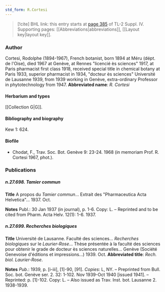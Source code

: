 ```yaml
---
std_form: R.Cortesi
---
```


> [!cite] BHL link: this entry starts at [page 385](https://www.biodiversitylibrary.org/page/33266062) of TL-2 Suppl. IV.
> Supporting pages: [[Abbreviations|abbreviations]], [[Layout key|layout key]].

### Author

Cortesi, Rodolphe (1894-1967), French botanist, born 1894 at Méru (dépt. de l'Oise), died 1967 at Genève, at Rennes "licencié ès sciences" 1917, at Paris pharmacist first class 1918, received special title in chemical botany at Paris 1933, superior pharmacist in 1934, "docteur ès sciences" Université de Lausanne 1939, from 1939 working in Genève, extra-ordinary Professor in phytotechnology from 1947. 
**Abbreviated name**: *R. Cortesi*

#### Herbarium and types

[[Collection G|G]].

#### Bibliography and biography

Kew 1: 624.

#### Biofile

- Chodat, F., Trav. Soc. Bot. Genève 9: 23-24. 1968 (in memoriam Prof. R. Cortesi 1967, phot.).

### Publications

##### n.27.698. Tamier commun

**Title**
A propos du *Tamier commun*... Extrait des "Pharmaceutica Acta Helvetica"... 1937. Oct.

**Notes**
Publ.: 30 Jan 1937 (in journal), p. 1-6. Copy: L. – Reprinted and to be cited from Pharm. Acta Helv. 12(1): 1-6. 1937.

##### n.27.699. Recherches biologiques

**Title**
Université de Lausanne. Faculté des sciences... *Recherches biologiques* sur le *Laurier-Rose*... Thèse présentée à la faculté des sciences pour obtenir le grade de docteur ès sciences naturelles... Genève (Société Genevoise d'éditions et impressions...) 1939. Oct.
**Abbreviated title**: *Rech. biol. Laurier-Rose*.

**Notes**
*Pub*.: 1939, p. \[i-iii\], \[1\]-90, \[91\]. *Copies*: L, NY. – Preprinted from Bull. Soc. bot. Genève ser. 2. 32: 1-102. Nov 1939-Oct 1940 \[issued 1941\]. – Reprinted: p. \[1\]-102. Copy: L. – Also issued as Trav. Inst. bot. Lausanne 2. 1938-1939.

